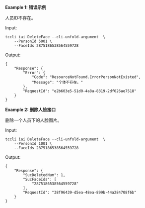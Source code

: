 **Example 1: 错误示例**

人员ID不存在。

Input: 

```
tccli iai DeleteFace --cli-unfold-argument  \
    --PersonId 5001 \
    --FaceIds 2875186538564559728
```

Output: 
```
{
    "Response": {
        "Error": {
            "Code": "ResourceNotFound.ErrorPersonNotExisted",
            "Message": "个体不存在。"
        },
        "RequestId": "e2b603e5-51d0-4a8a-8319-2df026ae7518"
    }
}
```

**Example 2: 删除人脸接口**

删除一个人员下的人脸图片。

Input: 

```
tccli iai DeleteFace --cli-unfold-argument  \
    --PersonId 1001 \
    --FaceIds 2875186538564559728
```

Output: 
```
{
    "Response": {
        "SucDeletedNum": 1,
        "SucFaceIds": [
            "2875186538564559728"
        ],
        "RequestId": "38f96439-d5ea-48ea-899b-44a284708f6b"
    }
}
```

